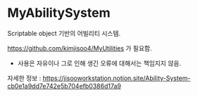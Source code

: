# MyAbilitySystem

Scriptable object 기반의 어빌리티 시스템.  

https://github.com/kimjisoo4/MyUtilities 가 필요함.

- 사용은 자유이나 그로 인해 생긴 오류에 대해서는 책임지지 않음.

자세한 정보 : https://jisooworkstation.notion.site/Ability-System-cb0e1a9dd7e742e5b704efb0386d17a9

